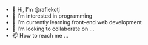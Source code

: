 - 👋 Hi, I’m @rafiekotj
- 👀 I’m interested in programming
- 🌱 I’m currently learning front-end web development
- 💞️ I’m looking to collaborate on ...
- 📫 How to reach me ...

<!---
rafiekotj/rafiekotj is a ✨ special ✨ repository because its `README.md` (this file) appears on your GitHub profile.
You can click the Preview link to take a look at your changes.
--->
